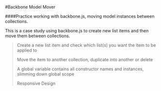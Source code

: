 #Backbone Model Mover

####Practice working with backbone.js, moving model instances between collections.

This is a case study using backbone.js to create new list items and then move them between collections.
>Create a new list item and check which list(s) you want the item to be applied to
>
>Move the item to another collection, duplicate into another or delete
>
>A global variable contains all constructor names and instances, slimming down global scope
>
>Responsive Design